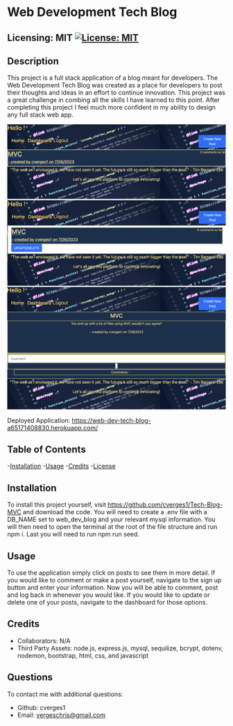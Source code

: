 
  # Web Development Tech Blog
  ## Licensing: MIT [![License: MIT](https://img.shields.io/badge/License-MIT-yellow.svg)](https://opensource.org/licenses/MIT)
  ## Description
  This project is a full stack application of a blog meant for developers.  The Web Development Tech Blog was created as a place for developers to post their thoughts and ideas in an effort to continue innovation.  This project was a great challenge in combing all the skills I have learned to this point. After completing this project I feel much more confident in my ability to design any full stack web app.

![ScreenShot](./public/assets/Untitled.png)
![ScreenShot](./public/assets/Screenshot%202023-07-25%20at%205.21.54%20PM.png)
![ScreenShot](./public/assets/Screenshot%202023-07-25%20at%205.22.06%20PM.png)

Deployed Application: https://web-dev-tech-blog-a65171408830.herokuapp.com/


  ## Table of Contents
  
  -[Installation](#installation)
  -[Usage](#usage)
  -[Credits](#credits)
  -[License](#license)  

  ## Installation
  
  To install this project yourself, visit https://github.com/cverges1/Tech-Blog-MVC and download the code. You will need to create a .env file with a DB_NAME set to web_dev_blog and your relevant mysql information. You will then need to open the terminal at the root of the file structure and run npm i. Last you will need to run npm run seed.
  
  ## Usage
  
  To use the application simply click on posts to see them in more detail. If you would like to comment or make a post yourself, navigate to the sign up button and enter your information. Now you will be able to comment, post and log back in whenever you would like. If you would like to update or delete one of your posts, navigate to the dashboard for those options.
  
  ## Credits
  
  - Collaborators: N/A
  - Third Party Assets: node.js, express.js, mysql, sequilize, bcrypt, dotenv, nodemon, bootstrap, html, css, and javascript

  ## Questions
  To contact me with additional questions:
  - Github: cverges1
  - Email: vergeschris@gmail.com
  